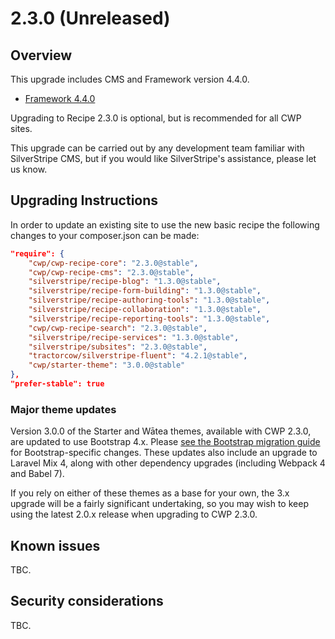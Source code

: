 # 2.3.0 (Unreleased)

## Overview

This upgrade includes CMS and Framework version 4.4.0.

 * [Framework 4.4.0](https://github.com/silverstripe/silverstripe-framework/blob/4.4.0/docs/en/04_Changelogs/4.4.0.md)

Upgrading to Recipe 2.3.0 is optional, but is recommended for all CWP sites.

This upgrade can be carried out by any development team familiar with SilverStripe CMS, but if you
would like SilverStripe's assistance, please let us know.

## Upgrading Instructions

In order to update an existing site to use the new basic recipe the following changes to your composer.json
can be made:

```json
"require": {
    "cwp/cwp-recipe-core": "2.3.0@stable",
    "cwp/cwp-recipe-cms": "2.3.0@stable",
    "silverstripe/recipe-blog": "1.3.0@stable",
    "silverstripe/recipe-form-building": "1.3.0@stable",
    "silverstripe/recipe-authoring-tools": "1.3.0@stable",
    "silverstripe/recipe-collaboration": "1.3.0@stable",
    "silverstripe/recipe-reporting-tools": "1.3.0@stable",
    "cwp/cwp-recipe-search": "2.3.0@stable",
    "silverstripe/recipe-services": "1.3.0@stable",
    "silverstripe/subsites": "2.3.0@stable",
    "tractorcow/silverstripe-fluent": "4.2.1@stable",
    "cwp/starter-theme": "3.0.0@stable"
},
"prefer-stable": true
```

### Major theme updates

Version 3.0.0 of the Starter and Wātea themes, available with CWP 2.3.0, are updated to use Bootstrap 4.x. Please
[see the Bootstrap migration guide](https://getbootstrap.com/docs/4.3/migration/) for Bootstrap-specific changes. These updates also include an upgrade to Laravel Mix 4, along with other dependency upgrades (including Webpack 4 and
Babel 7).

If you rely on either of these themes as a base for your own, the 3.x upgrade will be a fairly significant undertaking, so you may wish to keep using the latest 2.0.x release when upgrading to CWP 2.3.0.

## Known issues

TBC.

## Security considerations

TBC.

<!--- Changes below this line will be automatically regenerated -->
